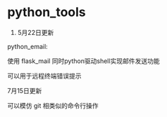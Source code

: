 # python_tools

1. 5月22日更新  

python_email:  

使用 flask_mail 同时python驱动shell实现邮件发送功能  

可以用于远程终端错误提示



7月15日更新

可以模仿 git 相类似的命令行操作